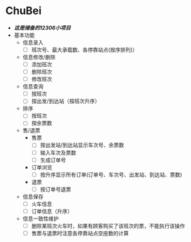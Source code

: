 # ChuBei
- ***这是储备的12306小项目***
- 基本功能
  - 信息录入
    - [ ] 班次号、最大承载数、各停靠站点(按序排列)）
  - 信息修改/删除
    - [ ] 添加班次
    - [ ] 删除班次
    - [ ] 修改班次
  - 信息查询
    - [ ] 按班次
    - [ ] 按出发/到达站（按班次升序）
  - 排序
    - [ ] 按班次
    - [ ] 按余票数
  - 售/退票
    - 售票
      - [ ] 按出发站/到达站显示车次号、余票数
      - [ ] 输入车次及票数
      - [ ] 生成订单号
    - 订单浏览
      - [ ] 按升序显示所有订单(订单号、车次号、出发站、到达站、票数)
    - 退票
      - [ ] 按订单号退票
   - 信息保存
     - [ ] 火车信息
     - [ ] 订单信息（升序）
   - 信息一致性维护
     - [ ] 删除某班次火车时，如果有顾客购买了该班次的票，不能执行该操作
     - [ ] 售票与退票时注意各停靠站点空座数的计算
